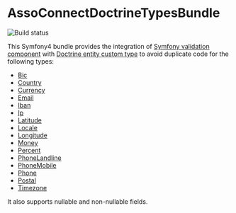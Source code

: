 # AssoConnectDoctrineTypesBundle

![Build status](https://travis-ci.org/assoconnect/doctrine-validator-bundle.svg?branch=master)

This Symfony4 bundle provides the integration of [Symfony validation component](https://symfony.com/doc/current/validation.html) with [Doctrine entity custom type](https://www.doctrine-project.org/projects/doctrine-orm/en/2.6/cookbook/custom-mapping-types.html) to avoid duplicate code for the following types:
- [Bic](/src/Doctrine/DBAL/Types/BicType.php)
- [Country](/src/Doctrine/DBAL/Types/CountryType.php)
- [Currency](/src/Doctrine/DBAL/Types/CurrencyType.php)
- [Email](/src/Doctrine/DBAL/Types/EmailType.php)
- [Iban](/src/Doctrine/DBAL/Types/IbanType.php)
- [Ip](/src/Doctrine/DBAL/Types/IpType.php)
- [Latitude](/src/Doctrine/DBAL/Types/LatitudeType.php)
- [Locale](/src/Doctrine/DBAL/Types/LocaleType.php)
- [Longitude](/src/Doctrine/DBAL/Types/LongitudeType.php)
- [Money](/src/Doctrine/DBAL/Types/MoneyType.php)
- [Percent](/src/Doctrine/DBAL/Types/PercentType.php)
- [PhoneLandline](/src/Doctrine/DBAL/Types/PhoneLandlineType.php)
- [PhoneMobile](/src/Doctrine/DBAL/Types/PhoneMobileType.php)
- [Phone](/src/Doctrine/DBAL/Types/PhoneType.php)
- [Postal](/src/Doctrine/DBAL/Types/PostalType.php)
- [Timezone](/src/Doctrine/DBAL/Types/TimezoneType.php)

It also supports nullable and non-nullable fields.
